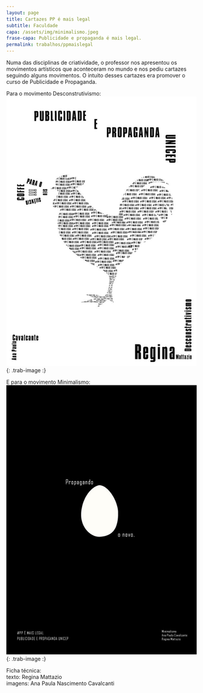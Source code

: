 ```yaml
---
layout: page
title: Cartazes PP é mais legal
subtitle: Faculdade
capa: /assets/img/minimalismo.jpeg
frase-capa: Publicidade e propaganda é mais legal.
permalink: trabalhos/ppmaislegal
---
```



Numa das disciplinas de criatividade, o professor nos apresentou os movimentos artísticos que aconteceram no mundo e nos pediu cartazes seguindo alguns movimentos. O intuito desses cartazes era promover o curso de Publicidade e Propaganda.

Para o movimento Desconstrutivismo:  
![Desconstrutivismo](/assets/img/descontrutivismo.jpeg){: .trab-image :}

E para o movimento Minimalismo:  
![Minimalismo](/assets/img/minimalismo.jpeg){: .trab-image :}

Ficha técnica:  
texto: Regina Mattazio  
imagens: Ana Paula Nascimento Cavalcanti
